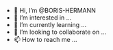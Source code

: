 - 👋 Hi, I’m @BORIS-HERMANN
- 👀 I’m interested in ...
- 🌱 I’m currently learning ...
- 💞️ I’m looking to collaborate on ...
- 📫 How to reach me ...

<!---
BORIS-HERMANN/BORIS-HERMANN is a ✨ special ✨ repository because its `README.md` (this file) appears on your GitHub profile.
You can click the Preview link to take a look at your changes.
--->
